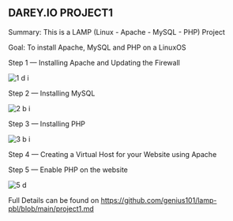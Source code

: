 ## DAREY.IO PROJECT1

Summary: This is a LAMP (Linux - Apache - MySQL - PHP) Project

Goal: To install Apache, MySQL and PHP on a LinuxOS

Step 1 — Installing Apache and Updating the Firewall

![1 d i](https://user-images.githubusercontent.com/10243139/178477691-ebc0ce52-73f5-4189-8407-ab0e0b4fd7aa.jpg)

Step 2 — Installing MySQL

![2 b i](https://user-images.githubusercontent.com/10243139/178481289-18e6f1c9-2888-4ca9-bab7-fd697541ef6b.jpg)

Step 3 — Installing PHP

![3 b i](https://user-images.githubusercontent.com/10243139/178481452-f13a92de-591a-493e-b4cd-d5b047f59bb5.jpg)

Step 4 — Creating a Virtual Host for your Website using Apache

Step 5 — Enable PHP on the website

![5 d](https://user-images.githubusercontent.com/10243139/178481728-00b8d793-9765-4b7a-8d91-ba3fb0b4c992.jpg)

Full Details can be found on https://github.com/genius101/lamp-pbl/blob/main/project1.md
